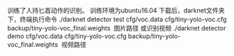 训练了人持匕首动作的识别。
训练环境为ubuntu16.04
下载后，darknet文件夹下，终端执行命令
./darknet detector test cfg/voc.data cfg/tiny-yolo-voc.cfg backup/tiny-yolo-voc_final.weights  图片路径
或识别视频
./darknet detector demo cfg/voc.data cfg/tiny-yolo-voc.cfg backup/tiny-yolo-voc_final.weights  视频路径
